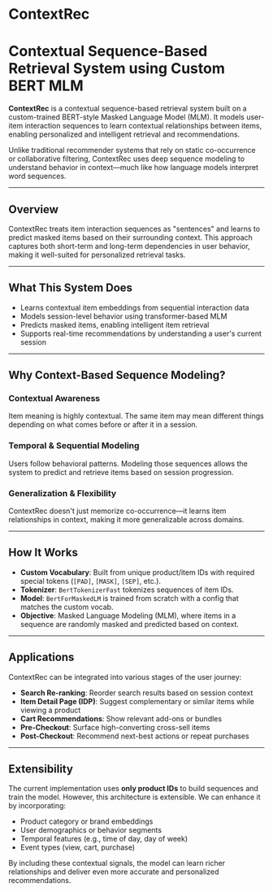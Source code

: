 # ContextRec


# Contextual Sequence-Based Retrieval System using Custom BERT MLM

**ContextRec** is a contextual sequence-based retrieval system built on a custom-trained BERT-style Masked Language Model (MLM). It models user-item interaction sequences to learn contextual relationships between items, enabling personalized and intelligent retrieval and recommendations.

Unlike traditional recommender systems that rely on static co-occurrence or collaborative filtering, ContextRec uses deep sequence modeling to understand behavior in context—much like how language models interpret word sequences.

---

## Overview

ContextRec treats item interaction sequences as "sentences" and learns to predict masked items based on their surrounding context. This approach captures both short-term and long-term dependencies in user behavior, making it well-suited for personalized retrieval tasks.

---

## What This System Does

- Learns contextual item embeddings from sequential interaction data
- Models session-level behavior using transformer-based MLM
- Predicts masked items, enabling intelligent item retrieval
- Supports real-time recommendations by understanding a user's current session

---

## Why Context-Based Sequence Modeling?

### Contextual Awareness
Item meaning is highly contextual. The same item may mean different things depending on what comes before or after it in a session.

### Temporal & Sequential Modeling
Users follow behavioral patterns. Modeling those sequences allows the system to predict and retrieve items based on session progression.

### Generalization & Flexibility
ContextRec doesn't just memorize co-occurrence—it learns item relationships in context, making it more generalizable across domains.

---

## How It Works

- **Custom Vocabulary**: Built from unique product/item IDs with required special tokens (`[PAD]`, `[MASK]`, `[SEP]`, etc.).
- **Tokenizer**: `BertTokenizerFast` tokenizes sequences of item IDs.
- **Model**: `BertForMaskedLM` is trained from scratch with a config that matches the custom vocab.
- **Objective**: Masked Language Modeling (MLM), where items in a sequence are randomly masked and predicted based on context.

---

## Applications

ContextRec can be integrated into various stages of the user journey:

- **Search Re-ranking**: Reorder search results based on session context
- **Item Detail Page (IDP)**: Suggest complementary or similar items while viewing a product
- **Cart Recommendations**: Show relevant add-ons or bundles
- **Pre-Checkout**: Surface high-converting cross-sell items
- **Post-Checkout**: Recommend next-best actions or repeat purchases

---

## Extensibility

The current implementation uses **only product IDs** to build sequences and train the model. However, this architecture is extensible. We can enhance it by incorporating:

- Product category or brand embeddings
- User demographics or behavior segments
- Temporal features (e.g., time of day, day of week)
- Event types (view, cart, purchase)

By including these contextual signals, the model can learn richer relationships and deliver even more accurate and personalized recommendations.


